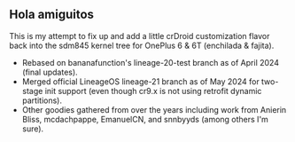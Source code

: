## Hola amiguitos

This is my attempt to fix up and add a little crDroid customization flavor back into the sdm845 kernel tree for OnePlus 6 & 6T (enchilada & fajita).

- Rebased on bananafunction's lineage-20-test branch as of April 2024 (final updates).
- Merged official LineageOS lineage-21 branch as of May 2024 for two-stage init support (even though cr9.x is not using retrofit dynamic partitions).
- Other goodies gathered from over the years including work from Anierin Bliss, mcdachpappe, EmanuelCN, and snnbyyds (among others I'm sure).
